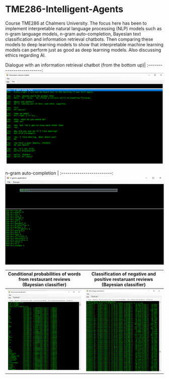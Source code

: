 # TME286-Intelligent-Agents
Course TME286 at Chalmers University. The focus here has been to implement interpretable natural language processing (NLP) models such as n-gram language models, n-gram auto-completion, Bayesian text classification and information retrieval chatbots. Then comparing these models to deep learning models to show that interpretable machine learning models can perform just as good as deep learning models. Also discussing ethics regarding AI.

Dialogue with an information retrieval chatbot (from the bottom up)|
:-------------------------:
![](https://github.com/erik-norlin/TME286-Intelligent-Agents/blob/main/Example_images/chatbot_example.png?raw=true)

n-gram auto-completion |
:-------------------------:
![](https://github.com/erik-norlin/TME286-Intelligent-Agents/blob/main/Example_images/n-gram_auto-completion_example.png?raw=true)

Conditional probabilities of words from restaurant reviews (Bayesian classifier) | Classification of negative and positive restaruant reviews (Bayesian classifier)
:-------------------------:|:-------------------------:
![](https://github.com/erik-norlin/TME286-Intelligent-Agents/blob/main/Example_images/bayesian_classifier_example_1.png?raw=true) | ![](https://github.com/erik-norlin/TME286-Intelligent-Agents/blob/main/Example_images/bayesian_classifier_example_2.png?raw=true)
